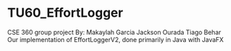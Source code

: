 # TU60_EffortLogger
CSE 360 group project
By:
Makaylah Garcia
Jackson Ourada
Tiago Behar
Our implementation of EffortLoggerV2, done primarily in Java with JavaFX

